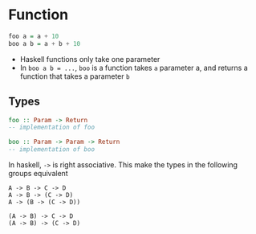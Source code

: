# Function

```haskell
foo a = a + 10
boo a b = a + b + 10
```

- Haskell functions only take one parameter
- In `boo a b = ...`, `boo` is a function takes `a` parameter a, and returns a
  function that takes a parameter `b`

## Types

```haskell
foo :: Param -> Return
-- implementation of foo

boo :: Param -> Param -> Return
-- implementation of boo
```

In haskell, `->` is right associative. This make the types in the following
groups equivalent

```
A -> B -> C -> D
A -> B -> (C -> D)
A -> (B -> (C -> D))
```

```
(A -> B) -> C -> D
(A -> B) -> (C -> D)
```
